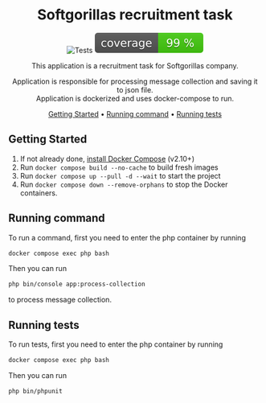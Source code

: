 <div align="center">

# Softgorillas recruitment task

![Tests](https://github.com/dunglas/symfony-docker/workflows/CI/badge.svg)
![Code coverage](https://raw.githubusercontent.com/Juraso2/softgorillas-recruitment/image-data/coverage.svg)

This application is a recruitment task for Softgorillas company.

Application is responsible for processing message collection and saving it to json file.<br />
Application is dockerized and uses docker-compose to run.

[Getting Started](#getting-started) •
[Running command](#running-command) •
[Running tests](#running-tests)

</div>

## Getting Started

1. If not already done, [install Docker Compose](https://docs.docker.com/compose/install/) (v2.10+)
2. Run `docker compose build --no-cache` to build fresh images
3. Run `docker compose up --pull -d --wait` to start the project
5. Run `docker compose down --remove-orphans` to stop the Docker containers.

## Running command

To run a command, first you need to enter the php container by running 
```sh
docker compose exec php bash
```
Then you can run 
```sh
php bin/console app:process-collection
``` 
to process message collection.

## Running tests

To run tests, first you need to enter the php container by running 
```sh
docker compose exec php bash
```
Then you can run 
```sh
php bin/phpunit
```
